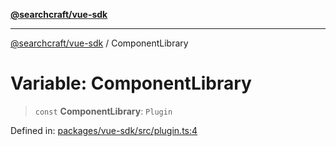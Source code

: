 [**@searchcraft/vue-sdk**](../README.md)

***

[@searchcraft/vue-sdk](../globals.md) / ComponentLibrary

# Variable: ComponentLibrary

> `const` **ComponentLibrary**: `Plugin`

Defined in: [packages/vue-sdk/src/plugin.ts:4](https://bitbucket.org/madebychalk/searchcraft-javascript-sdks/src/0a7c1f631ef819da9579f0ffff071dcb9cf30c1b/packages/vue-sdk/src/plugin.ts#lines-4)
